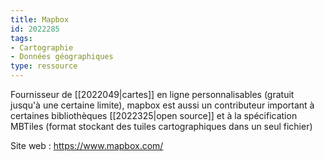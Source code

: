 ```yaml
---
title: Mapbox
id: 2022285
tags:
- Cartographie
- Données géographiques
type: ressource
---
```


Fournisseur de [[2022049|cartes]] en ligne personnalisables (gratuit jusqu'à une certaine limite), mapbox est aussi un contributeur important à certaines bibliothèques [[2022325|open source]] et à la spécification MBTiles (format stockant des tuiles cartographiques dans un seul fichier)

Site web : <https://www.mapbox.com/>

